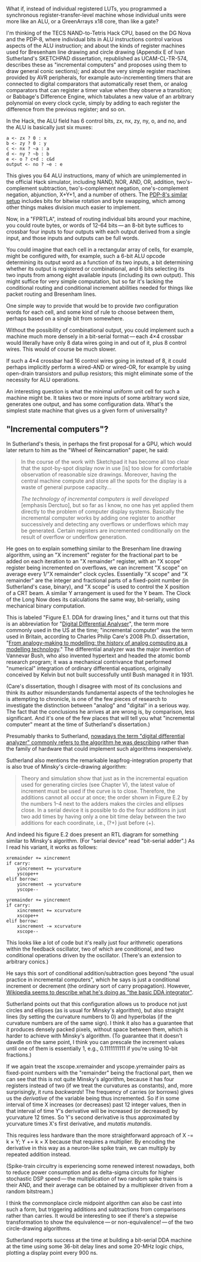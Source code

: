 What if, instead of individual registered LUTs, you programmed a
synchronous register-transfer-level machine whose individual units
were more like an ALU, or a GreenArrays x18 core, than like a gate?

I'm thinking of the TECS NAND-to-Tetris Hack CPU, based on the DG Nova
and the PDP-8, where individual bits in ALU instructions control
various aspects of the ALU instruction; and about the kinds of
register machines used for Bresenham line drawing and circle drawing
(Appendix E of Ivan Sutherland's SKETCHPAD dissertation, republished
as UCAM-CL-TR-574, describes these as "incremental computers" and
proposes using them to draw general conic sections); and about the
very simple register machines provided by AVR peripherals, for example
auto-incrementing timers that are connected to digital comparators
that automatically reset them, or analog comparators that can register
a timer value when they observe a transition; or Babbage's Difference
Engine, which tabulates a new value of an arbitrary polynomial on
every clock cycle, simply by adding to each register the difference
from the previous register; and so on.

In the Hack, the ALU field has 6 control bits, zx, nx, zy, ny, o, and
no, and the ALU is basically just six muxes:

    a <- zx ? 0 : x
    b <- zy ? 0 : y
    c <- nx ? ~a : a
    d <- ny ? ~b : b
    e <- o ? c+d : c&d
    output <- no ? ~e : e

This gives you 64 ALU instructions, many of which are unimplemented in
the official Hack simulator, including NAND, NOR, AND, OR, addition,
two's-complement subtraction, two's-complement negation,
one's-complement negation, abjunction, X+Y+1, and a number of others.
The [PDP-8's similar
setup](https://github.com/johnwcowan/pdp8x/blob/master/arch.md)
includes bits for bitwise rotation and byte swapping, which among
other things makes division much easier to implement.

Now, in a "FPRTLA", instead of routing individual bits around your
machine, you could route bytes, or words of 12-64 bits — an 8-bit byte
suffices to crossbar four inputs to four outputs with each output
derived from a single input, and those inputs and outputs can be full
words.

You could imagine that each cell in a rectangular array of cells, for
example, might be configured with, for example, such a 6-bit ALU
opcode determining its output word as a function of its two inputs, a
bit determining whether its output is registered or combinational, and
6 bits selecting its two inputs from among eight available inputs
(including its own output).  This might suffice for very simple
computation, but so far it's lacking the conditional routing and
conditional increment abilities needed for things like packet routing
and Bresenham lines.

One simple way to provide that would be to provide *two* configuration
words for each cell, and some kind of rule to choose between them,
perhaps based on a single bit from somewhere.

Without the possibility of combinational output, you could implement
such a machine much more densely in a bit-serial format — each 4×4
crossbar would literally have only 8 data wires going in and out of
it, plus 8 control wires.  This would of course be much slower.

If such a 4×4 crossbar had 16 control wires going in instead of 8, it
could perhaps implicitly perform a wired-AND or wired-OR, for example
by using open-drain transistors and pullup resistors; this might
eliminate some of the necessity for ALU operations.

An interesting question is what the minimal uniform unit cell for such
a machine might be.  It takes two or more inputs of some arbitrary
word size, generates one output, and has some configuration data.
What's the simplest state machine that gives us a given form of
universality?

"Incremental computers"?
------------------------

In Sutherland's thesis, in perhaps the first proposal for a GPU, which
would later return to him as the "Wheel of Reincarnation" paper, he
said:

> In the course of the work with Sketchpad it has become all too clear
> that the spot-by-spot display now in use [is] too slow for
> comfortable observation of reasonable size drawings. Moreover,
> having the central machine compute and store all the spots for the
> display is a waste of general purpose capacity...
>
> *The technology of incremental computers is well developed*
> [emphasis Derctuo], but so far as I know, no one has yet applied
> them directly to the problem of computer display systems. Basically
> the incremental computer works by adding one register to another
> successively and detecting any overflows or underflows which may be
> generated. Certain registers are incremented conditionally on the
> result of overflow or underflow generation.

He goes on to explain something similar to the Bresenham line drawing
algorithm, using an "X increment" register for the fractional part to
be added on each iteration to an "X remainder" register, with an "X
scope" register being incremented on overflows, we can increment "X
scope" on average every 1/"X remainder" clock cycles.  Essentially "X
scope" and "X remainder" are the integer and fractional parts of a
fixed-point number (in Sutherland's case, binary), and "X scope" is
used to control the X position of a CRT beam.  A similar Y arrangement
is used for the Y beam.  The Clock of the Long Now does its
calculations the same way, bit-serially, using mechanical binary
computation.

This is labeled "Figure E.1. DDA for drawing lines," and it turns out
that this is an abbreviation for "[Digital Differential Analyser][2]",
the term more commonly used in the US at the time; "incremental
computer" was the term used in Britain, according to Charles Philip
Care's 2008 Ph.D. dissertation, "[From analogy-making to modelling:
the history of analog computing as a modelling technology][0]."  The
differential analyzer was the major invention of Vannevar Bush, who
also invented hypertext and headed the atomic bomb research program;
it was a mechanical contrivance that performed "numerical" integration
of ordinary differential equations, originally conceived by Kelvin but
not built successfully until Bush managed it in 1931.

[0]: https://core.ac.uk/download/pdf/47252.pdf
[2]: https://en.wikipedia.org/wiki/Digital_differential_analyzer

(Care's dissertation, though I disagree with most of its conclusions
and think its author misunderstands fundamental aspects of the
technologies he is attempting to chronicle, is one of the few pieces
of research to investigate the distinction between "analog" and
"digital" in a serious way.  The fact that the conclusions he arrives
at are wrong is, by comparison, less significant.  And it's one of the
few places that will tell you what "incremental computer" meant at the
time of Sutherland's dissertation.)

Presumably thanks to Sutherland, [nowadays the term "digital
differential analyzer" commonly refers to the algorithm he was
describing][1] rather than the family of hardware that could implement
such algorithms inexpensively.

[1]: https://en.wikipedia.org/wiki/Digital_differential_analyzer_(graphics_algorithm)

Sutherland also mentions the remarkable leapfrog-integration property
that is also true of Minsky's circle-drawing algorithm:

> Theory and simulation show that just as in the incremental equation
> used for generating circles (see Chapter V), the latest value of
> increment must be used if the curve is to close.  Therefore, the
> additions cannot all occur at once; the order shown in Figure E.2 by
> the numbers 1–4 next to the adders makes the circles and ellipses
> close.  In a serial device it is possible to do the four additions
> in just two add times by having only a one bit time delay between
> the two additions for each coordinate, i.e., (?+) just before (+).

And indeed his figure E.2 does present an RTL diagram for something
similar to Minsky's algorithm.  (For "serial device" read "bit-serial
adder".)  As I read his variant, it works as follows:

    xremainder += xincrement
    if carry:
        yincrement += ycurvature
        yscope++
    elif borrow:
        yincrement -= ycurvature
        yscope--

    yremainder += yincrement
    if carry:
        xincrement += xcurvature
        xscope++
    elif borrow:
        xincrement -= xcurvature
        xscope--

This looks like a lot of code but it's really just four arithmetic
operations within the feedback oscillator, two of which are
conditional, and two conditional operations driven by the oscillator.
(There's an extension to arbitrary conics.)

He says this sort of conditional addition/subtraction goes beyond "the
usual practice in incremental computers", which he says is just a
conditional increment or decrement (the ordinary sort of carry
propagation).  However, [Wikipedia seems to describe what he's doing
as "the basic DDA integrator"][3].

[3]: https://en.wikipedia.org/wiki/Digital_differential_analyzer#Theory

Sutherland points out that this configuration allows us to produce not
just circles and ellipses (as is usual for Minsky's algorithm), but
also straight lines (by setting the curvature numbers to 0) and
hyperbolas (if the curvature numbers are of the same sign).  I think
it also has a guarantee that it produces densely packed pixels,
without space between them, which is harder to achieve with Minsky's
algorithm.  (To guarantee that it doesn't dawdle on the same point, I
think you can prescale the increment values until one of them is
essentially 1, e.g., 0.1111111111 if you're using 10-bit fractions.)

If we again treat the xscope.xremainder and yscope.yremainder pairs as
fixed-point numbers with the "remainder" being the fractional part,
then we can see that this is not quite Minsky's algorithm, because it
has four registers instead of two (if we treat the curvatures as
constants), and, more surprisingly, it runs *backwards*!  The
frequency of carries (or borrows) gives us the *derivative* of the
variable being thus incremented.  So if in some interval of time X
increases (or decreases) past 12 integer values, then in that interval
of time Y's derivative will be increased (or decreased) by ycurvature
12 times.  So Y's second derivative is thus approximated by ycurvature
times X's first derivative, and *mutatis mutandis*.

This requires less hardware than the more straightforward approach of
X -= k × Y; Y += k × X because that requires a multiplier.  By
encoding the derivative in this way as a neuron-like spike train, we
can multiply by repeated addition instead.

(Spike-train circuitry is experiencing some renewed interest nowadays,
both to reduce power consumption and as delta-sigma circuits for
higher stochastic DSP speed — the multiplication of two random spike
trains is their AND, and their average can be obtained by a
multiplexer driven from a random bitstream.)

I think the commonplace circle midpoint algorithm can also be cast
into such a form, but triggering additions and subtractions from
comparisons rather than carries.  It would be interesting to see if
there's a stepwise transformation to show the equivalence — or
non-equivalence! — of the two circle-drawing algorithms.

Sutherland reports success at the time at building a bit-serial DDA
machine at the time using some 36-bit delay lines and some 20-MHz
logic chips, plotting a display point every 900 ns.
